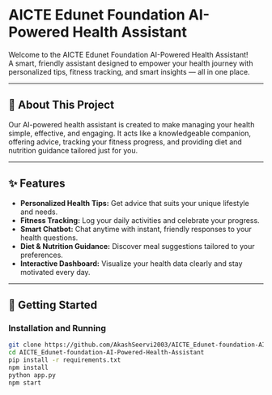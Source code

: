 # AICTE Edunet Foundation AI-Powered Health Assistant

Welcome to the AICTE Edunet Foundation AI-Powered Health Assistant!  
A smart, friendly assistant designed to empower your health journey with personalized tips, fitness tracking, and smart insights — all in one place.

---

## 🚀 About This Project

Our AI-powered health assistant is created to make managing your health simple, effective, and engaging. It acts like a knowledgeable companion, offering advice, tracking your fitness progress, and providing diet and nutrition guidance tailored just for you.

---

## ✨ Features

- **Personalized Health Tips:** Get advice that suits your unique lifestyle and needs.  
- **Fitness Tracking:** Log your daily activities and celebrate your progress.  
- **Smart Chatbot:** Chat anytime with instant, friendly responses to your health questions.  
- **Diet & Nutrition Guidance:** Discover meal suggestions tailored to your preferences.  
- **Interactive Dashboard:** Visualize your health data clearly and stay motivated every day.  

---

## 🎯 Getting Started

### Installation and Running

```bash
git clone https://github.com/AkashSeervi2003/AICTE_Edunet-foundation-AI-Powered-Health-Assistant.git
cd AICTE_Edunet-foundation-AI-Powered-Health-Assistant
pip install -r requirements.txt
npm install
python app.py
npm start
